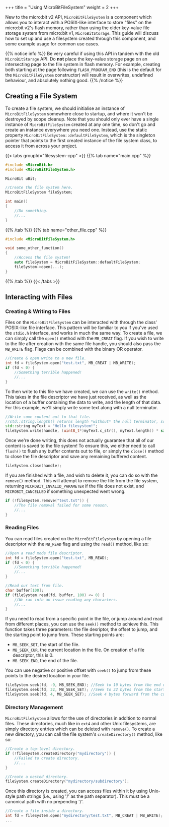 +++
title = "Using MicroBitFileSystem"
weight = 2
+++

New to the micro:bit v2 API, `MicroBitFileSystem` is a component which allows you to interact with a POSIX-like interface to store "files" on the micro:bit v2's flash memory, rather than using the older key-value file storage system from micro:bit v1, `MicroBitStorage`. This guide will discuss how to set up and use a filesystem created through this component, and some example usage for common use cases.

{{% notice info %}}
Be very careful if using this API in tandem with the old `MicroBitStorage` API. Do **not** place the key-value storage page on an intersecting page to the file system in flash memory. For example, creating both starting at the page following `FLASH_PROGRAM_END` (this is the default for the `MicroBitFileSystem` constructor) will result in overwrites, undefined behaviour, and absolutely nothing good.
{{% /notice %}}

## Creating a File System
To create a file system, we should initialise an instance of `MicroBitFileSystem` somewhere close to startup, and where it won't be destroyed by scope cleanup. Note that you should only ever have a single instance of `MicroBitFileSystem` created at any one time, so don't go and create an instance everywhere you need one. Instead, use the static property `MicroBitFileSystem::defaultFileSystem`, which is the singleton pointer that points to the first created instance of the file system class, to access it from across your project.

{{< tabs groupId="filesystem-cpp" >}}
{{% tab name="main.cpp" %}}
```cpp
#include <MicroBit.h>
#include <MicroBitFileSystem.h>

MicroBit uBit;

//Create the file system here.
MicroBitFileSystem fileSystem;

int main()
{
    //Do something.
    //...
}
```
{{% /tab %}}
{{% tab name="other_file.cpp" %}}
```cpp
#include <MicroBitFileSystem.h>

void some_other_function()
{
    //Access the file system!
    auto fileSystem = MicroBitFileSystem::defaultFileSystem;
    fileSystem->open(...);
}
```
{{% /tab %}}
{{< /tabs >}}

## Interacting with Files
### Creating & Writing to Files
Files on the `MicroBitFileSystem` can be interacted with through the class' POSIX-like file interface. This pattern will be familiar to you if you've used the `stdio.h` interface, and works in much the same way. To create a file, we can simply call the `open()` method with the `MB_CREAT` flag. If you wish to write to the file after creation with the same file handle, you should also pass the `MB_WRITE` flag. Flags can be combined with the binary OR operator.
```cpp
//Create & open write to a new file.
int fd = fileSystem.open("test.txt", MB_CREAT | MB_WRITE);
if (fd < 0) {
    //Something terrible happened!
    //...
}
```
To then write to this file we have created, we can use the `write()` method. This takes in the file descriptor we have just received, as well as the location of a buffer containing the data to write, and the length of that data. For this example, we'll simply write some text along with a null terminator.
```cpp
//Write some content out to that file.
//std::string.length() returns length *without* the null terminator, so we add 1 byte here.
std::string myText = "Hello filesystem!";
fileSystem.write(handle, (uint8_t*)myText.c_str(), myText.length() * sizeof(char) + 1);
```

Once we're done writing, this does not actually guarantee that all of our content is saved to the file system! To ensure this, we either need to call `flush()` to flush any buffer contents out to file, or simply the `close()` method to close the file descriptor and save any remaining buffered content.
```cpp
fileSystem.close(handle);
```

If you are finished with a file, and wish to delete it, you can do so with the `remove()` method. This will attempt to remove the file from the file system, returning `MICROBIT_INVALID_PARAMETER` if the file does not exist, and `MICROBIT_CANCELLED` if something unexpected went wrong.
```cpp
if (!fileSystem.remove("test.txt")) {
    //The file removal failed for some reason.
    //...
}
```

### Reading Files
You can read files created on the `MicroBitFileSystem` by opening a file descriptor with the `MB_READ` flag and using the `read()` method, like so:
```cpp
//Open a read mode file descriptor.
int fd = fileSystem.open("test.txt", MB_READ);
if (fd < 0) {
    //Something terrible happened!
    //...
}

//Read our text from file.
char buffer[100];
if (fileSystem.read(fd, buffer, 100) <= 0) {
    //We ran into an issue reading any characters.
    //...
}
```
If you need to read from a specific point in the file, or jump around and read from different places, you can use the `seek()` method to achieve this. This function takes three parameters: the file desriptor, the offset to jump, and the starting point to jump from. These starting points are:
- `MB_SEEK_SET`, the start of the file.
- `MB_SEEK_CUR`, the current location in the file. On creation of a file descriptor, this is 0.
- `MB_SEEK_END`, the end of the file.

You can use negative or positive offset with `seek()` to jump from these points to the desired location in your file.
```cpp
fileSystem.seek(fd, -9, MB_SEEK_END); //Seek to 10 bytes from the end of the file.
fileSystem.seek(fd, 32, MB_SEEK_SET); //Seek to 32 bytes from the start of the file.
fileSystem.seek(fd, 4, MB_SEEK_SET); //Seek 4 bytes forward from the current position.
```

### Directory Management
`MicroBitFileSystem` allows for the use of directories in addition to normal files. These directories, much like in `ext4` and other Unix filesystems, are simply directory entries which can be deleted with `remove()`. To create a new directory, you can call the file system's `createDirectory()` method, like so:
```cpp
//Create a top-level directory.
if (!fileSystem.createDirectory("mydirectory")) {
    //Failed to create directory.
    //...
}

//Create a nested directory.
fileSystem.createDirectory("mydirectory/subdirectory");
```

Once this directory is created, you can access files within it by using Unix-style path strings (i.e., using '/' as the path separator). This must be a canonical path with no prepending '/'.
```cpp
//Create a file inside a directory.
int fd = fileSystem.open("mydirectory/test.txt", MB_CREAT | MB_WRITE);
...
```